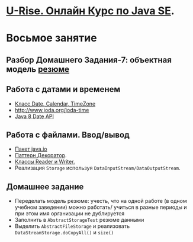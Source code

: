 # <a href="http://java.u-rise.com/">U-Rise. Онлайн Курс по Java SE</a>.
# Восьмое занятие

## Разбор Домашнего Задания-7: объектная модель <a href="http://u-rise.com/teacherofjava.pdf">резюме</a>

## Работа с датами и временем
- <a href="http://www.intuit.ru/studies/courses/16/16/lecture/27131?page=1">Класс Date, Calendar, TimeZone</a>
- <a href="http://www.joda.org/joda-time">http://www.joda.org/joda-time</a>
- <a href="https://github.com/winterbe/java8-tutorial#date-api">Java 8 Date API</a>

## Работа с файлами. Ввод/вывод
 - <a href="http://www.intuit.ru/studies/courses/16/16/lecture/27133">Пакет java.io</a>
 - <a href="http://ru.wikipedia.org/wiki/Декоратор_(шаблон_проектирования)">Паттерн Декоратор</a>.
 - <a href="http://www.intuit.ru/studies/courses/16/16/lecture/27133?page=4">Классы Reader и Writer.</a>
 - Реализация `Storage` используя `DataInputStream/DataOutputStream`.

## Домашнее задание
- Переделать модель резюме: учесть, что на одной работе (в одном учебном заведении) можно работать/ учиться в разные периоды и при этом имя организации не дублируется
- Заполнить в `AbstractStorageTest` резюме данными
- Выделить `AbstractFileStorage` и реализовать `DataStreamStorage.doCopyAll()` и `size()`

